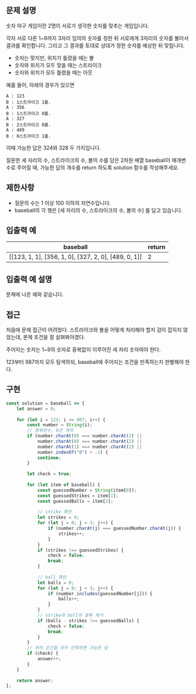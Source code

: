 ## 문제 설명

숫자 야구 게임이란 2명이 서로가 생각한 숫자를 맞추는 게임입니다.

각자 서로 다른 1~9까지 3자리 임의의 숫자를 정한 뒤 서로에게 3자리의 숫자를 불러서 결과를 확인합니다. 그리고 그 결과를 토대로 상대가 정한 숫자를 예상한 뒤 맞힙니다.

* 숫자는 맞지만, 위치가 틀렸을 때는 볼
* 숫자와 위치가 모두 맞을 때는 스트라이크
* 숫자와 위치가 모두 틀렸을 때는 아웃

예를 들어, 아래의 경우가 있으면
```
A : 123
B : 1스트라이크 1볼.
A : 356
B : 1스트라이크 0볼.
A : 327
B : 2스트라이크 0볼.
A : 489
B : 0스트라이크 1볼.
```
이때 가능한 답은 324와 328 두 가지입니다.

질문한 세 자리의 수, 스트라이크의 수, 볼의 수를 담은 2차원 배열 baseball이 매개변수로 주어질 때, 가능한 답의 개수를 return 하도록 solution 함수를 작성해주세요.

## 제한사항

- 질문의 수는 1 이상 100 이하의 자연수입니다.
- baseball의 각 행은 [세 자리의 수, 스트라이크의 수, 볼의 수] 를 담고 있습니다.

## 입출력 예
| baseball                                             | return |
| ---------------------------------------------------- | ------ |
| [[123, 1, 1], [356, 1, 0], [327, 2, 0], [489, 0, 1]] | 2      |

## 입출력 예 설명

문제에 나온 예와 같습니다.

## 접근

처음에 문제 접근이 어려웠다. 스트라이크와 볼을 어떻게 처리해야 할지 감이 잡히지 않았는데, 문제 조건을 잘 살펴봐야겠다.

주어지는 숫자는 1~9의 숫자로 중복없이 이루어진 세 자리 숫자여야 한다.

123부터 987까지 모두 탐색하되, baseball에 주어지는 조건을 만족하는지 판별해야 한다.

## 구현

```js
const solution = baseball => {
    let answer = 0;
    
    for (let i = 123; i <= 987; i++) {
        const number = String(i);
        // 중복된수, 0은 제외
        if (number.charAt(0) === number.charAt(1) ||
            number.charAt(0) === number.charAt(2) ||
            number.charAt(1) === number.charAt(2) ||
            number.indexOf("0") > -1) {
            continue;
        }
        
        let check = true;
        
        for (let item of baseball) {
            const guessedNumber = String(item[0]);
            const guessedStrikes = item[1];
            const guessedBalls = item[2];
            
            // strike 확인
            let strikes = 0;
            for (let j = 0; j < 3; j++) {
                if (number.charAt(j) === guessedNumber.charAt(j)) {
                    strikes++;
                }
            }
            if (strikes !== guessedStrikes) {
                check = false;
                break;
            }
            
            // ball 확인
            let balls = 0;
            for (let j = 0; j < 3; j++) {
                if (number.includes(guessedNumber[j])) {
                    balls++;
                }
            }
            // strike와 ball의 중복 제거
            if (balls - strikes !== guessedBalls) {
                check = false;
                break;
            }
        }
        // 위의 조건을 모두 만족하면 가능한 답
        if (check) {
            answer++;
        }
    }
    
    return answer;
};
```